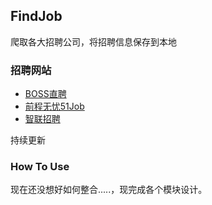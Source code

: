 ## FindJob

 爬取各大招聘公司，将招聘信息保存到本地

### 招聘网站

- [BOSS直聘](https://www.zhipin.com/)
- [前程无忧51Job](https://www.51job.com/)
- [智联招聘](https://www.zhaopin.com/)

持续更新

### How To Use

现在还没想好如何整合.....，现完成各个模块设计。
